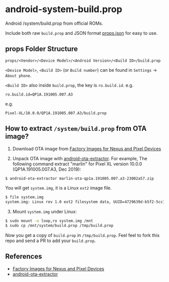 # android-system-build.prop

Android /system/build.prop from official ROMs.

Include both raw `build.prop` and JSON format [props.json](https://raw.githubusercontent.com/mingchen/android-system-build.prop/main/props.json) for easy to use.

## props Folder Structure

```
props/<Vendor>/<Device Model>/<Android Version>/<Build ID>/build.prop
```

`<Device Model>`, `<Build ID>` (or `Build number`) can be found in `Settings` -> `About phone`.

`<Build ID>` also inside `build.prop`, the key is `ro.build.id`. e.g.

```
ro.build.id=QP1A.191005.007.A3
```

e.g.

```
Pixel-XL/10.0.0/QP1A.191005.007.A3/build.prop
```

## How to extract `/system/build.prop` from OTA image?

1. Download OTA image from [Factory Images for Nexus and Pixel Devices](https://developers.google.com/android/images)


2. Unpack OTA image with [android-ota-extractor](https://github.com/tobyxdd/android-ota-payload-extractor). For example, The following command extract "marlin" for Pixel XL version 10.0.0 (QP1A.191005.007.A3, Dec 2019):

```sh
$ android-ota-extractor marlin-ota-qp1a.191005.007.a3-23002a57.zip
```

You will get `system.img`, it is a Linux  `ext2` image file.

```sh
$ file system.img
system.img: Linux rev 1.0 ext2 filesystem data, UUID=4729639d-b5f2-5cc1-a120-9ac5f788683c (extents) (large files) (huge files)
```

3. Mount `system.img` under Linux:

```sh
$ sudo mount -o loop,ro system.img /mnt
$ sudo cp /mnt/system/build.prop /tmp/build.prop
```

Now you get a copy of `build.prop` in `/tmp/build.prop`. Feel feel to fork this repo and send a PR to add your `build.prop`.

## References

- [Factory Images for Nexus and Pixel Devices](https://developers.google.com/android/images)
- [android-ota-extractor](https://github.com/tobyxdd/android-ota-payload-extractor)